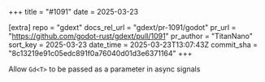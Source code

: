 +++
title = "#1091"
date = 2025-03-23

[extra]
repo = "gdext"
docs_rel_url = "gdext/pr-1091/godot"
pr_url = "https://github.com/godot-rust/gdext/pull/1091"
pr_author = "TitanNano"
sort_key = 2025-03-23
date_time = 2025-03-23T13:07:43Z
commit_sha = "8c13219e91c05edc891f0a76040d01d3e6371164"
+++

Allow `Gd<T>` to be passed as a parameter in async signals
